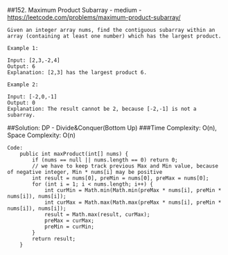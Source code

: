 ##152. Maximum Product Subarray - medium - https://leetcode.com/problems/maximum-product-subarray/
```
Given an integer array nums, find the contiguous subarray within an array (containing at least one number) which has the largest product.

Example 1:

Input: [2,3,-2,4]
Output: 6
Explanation: [2,3] has the largest product 6.

Example 2:

Input: [-2,0,-1]
Output: 0
Explanation: The result cannot be 2, because [-2,-1] is not a subarray.
```
##Solution: DP - Divide&Conquer(Bottom Up)
###Time Complexity: O(n), Space Complexity: O(n)
```
Code:
    public int maxProduct(int[] nums) {
        if (nums == null || nums.length == 0) return 0;
        // we have to keep track previous Max and Min value, because of negative integer, Min * nums[i] may be positive
        int result = nums[0], preMin = nums[0], preMax = nums[0];
        for (int i = 1; i < nums.length; i++) {
            int curMin = Math.min(Math.min(preMax * nums[i], preMin * nums[i]), nums[i]);
            int curMax = Math.max(Math.max(preMax * nums[i], preMin * nums[i]), nums[i]);
            result = Math.max(result, curMax);
            preMax = curMax;
            preMin = curMin;
        }
        return result;
    }
```